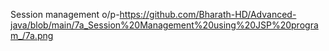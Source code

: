 Session management o/p-https://github.com/Bharath-HD/Advanced-java/blob/main/7a_Session%20Management%20using%20JSP%20program_/7a.png
